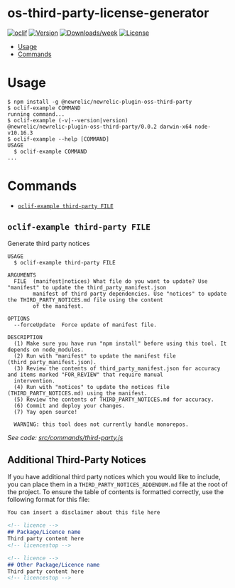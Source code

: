 os-third-party-license-generator
================================



[![oclif](https://img.shields.io/badge/cli-oclif-brightgreen.svg)](https://oclif.io)
[![Version](https://img.shields.io/npm/v/os-third-party-license-generator.svg)](https://npmjs.org/package/os-third-party-license-generator)
[![Downloads/week](https://img.shields.io/npm/dw/os-third-party-license-generator.svg)](https://npmjs.org/package/os-third-party-license-generator)
[![License](https://img.shields.io/npm/l/os-third-party-license-generator.svg)](https://github.com/newrelic/newrelic/newrelic-oss-cli/blob/master/package.json)

<!-- toc -->
* [Usage](#usage)
* [Commands](#commands)
<!-- tocstop -->
# Usage
<!-- usage -->
```sh-session
$ npm install -g @newrelic/newrelic-plugin-oss-third-party
$ oclif-example COMMAND
running command...
$ oclif-example (-v|--version|version)
@newrelic/newrelic-plugin-oss-third-party/0.0.2 darwin-x64 node-v10.16.3
$ oclif-example --help [COMMAND]
USAGE
  $ oclif-example COMMAND
...
```
<!-- usagestop -->
# Commands
<!-- commands -->
* [`oclif-example third-party FILE`](#oclif-example-third-party-file)

## `oclif-example third-party FILE`

Generate third party notices

```
USAGE
  $ oclif-example third-party FILE

ARGUMENTS
  FILE  (manifest|notices) What file do you want to update? Use "manifest" to update the third_party_manifest.json
        manifest of third party dependencies. Use "notices" to update the THIRD_PARTY_NOTICES.md file using the content
        of the manifest.

OPTIONS
  --forceUpdate  Force update of manifest file.

DESCRIPTION
  (1) Make sure you have run "npm install" before using this tool. It depends on node_modules.
  (2) Run with "manifest" to update the manifest file (third_party_manifest.json).
  (3) Review the contents of third_party_manifest.json for accuracy and items marked "FOR_REVIEW" that require manual 
  intervention.
  (4) Run with "notices" to update the notices file (THIRD_PARTY_NOTICES.md) using the manifest.
  (5) Review the contents of THIRD_PARTY_NOTICES.md for accuracy.
  (6) Commit and deploy your changes.
  (7) Yay open source!

  WARNING: this tool does not currently handle monorepos.
```

_See code: [src/commands/third-party.js](https://github.com/newrelic/newrelic-oss-cli/blob/v0.0.2/src/commands/third-party.js)_

## Additional Third-Party Notices
If you have additional third party notices which you would like to include, you can place them in a `THIRD_PARTY_NOTICES_ADDENDUM.md` file at the root of the project. To ensure the table of contents is formatted correctly, use the following format for this file:
```Markdown
You can insert a disclaimer about this file here 

<!-- licence -->
## Package/Licence name
Third party content here
<!-- licencestop -->

<!-- licence -->
## Other Package/Licence name
Third party content here
<!-- licencestop -->
```
<!-- commandsstop -->